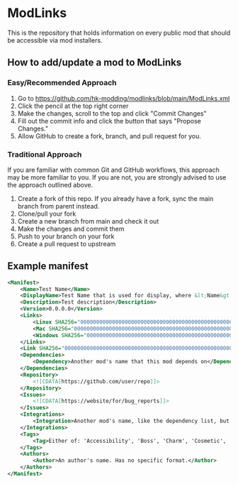 # ModLinks

This is the repository that holds information on every public mod that should be accessible via mod installers.

## How to add/update a mod to ModLinks

### Easy/Recommended Approach
1. Go to https://github.com/hk-modding/modlinks/blob/main/ModLinks.xml
1. Click the pencil at the top right corner
1. Make the changes, scroll to the top and click "Commit Changes"
1. Fill out the commit info and click the button that says "Propose Changes."
1. Allow GitHub to create a fork, branch, and pull request for you.

### Traditional Approach

If you are familiar with common Git and GitHub workflows, this approach may be more familiar to you. If you are not, you are strongly advised to use the approach outlined above.
1. Create a fork of this repo. If you already have a fork, sync the main branch from parent instead.
1. Clone/pull your fork
1. Create a new branch from main and check it out
1. Make the changes and commit them
1. Push to your branch on your fork
1. Create a pull request to upstream

## Example manifest

```xml
<Manifest>
    <Name>Test Name</Name>
    <DisplayName>Test Name that is used for display, where &lt;Name&gt; can be used as a sort of ID</DisplayName>
    <Description>Test description</Description>
    <Version>0.0.0.0</Version>
    <Links>
        <Linux SHA256="0000000000000000000000000000000000000000000000000000000000000000"><![CDATA[https://linux.link]]></Linux>
        <Mac SHA256="0000000000000000000000000000000000000000000000000000000000000000"><![CDATA[https://mac.link]]></Mac>
        <Windows SHA256="0000000000000000000000000000000000000000000000000000000000000000"><![CDATA[https://windows.link]]></Windows>
    </Links>
    <Link SHA256="0000000000000000000000000000000000000000000000000000000000000000"><![CDATA[https://multiplatform.link]]></Link>
    <Dependencies>
        <Dependency>Another mod's name that this mod depends on</Dependency>
    </Dependencies>
    <Repository>
        <![CDATA[https://github.com/user/repo]]>
    </Repository>
    <Issues>
        <![CDATA[https://website/for/bug_reports]]>
    </Issues>
    <Integrations>
        <Integration>Another mod's name, like the dependency list, but not a hard dependency, but extra stuff when it is installed alongside</Integration>
    </Integrations>
    <Tags>
        <Tag>Either of: 'Accessibility', 'Boss', 'Charm', 'Cosmetic', 'Expansion', 'Gameplay', 'Joke', 'Library', 'Optimization', 'Utility'</Tag>
    </Tags>
    <Authors>
        <Author>An author's name. Has no specific format.</Author>
    </Authors>
</Manifest>
```
